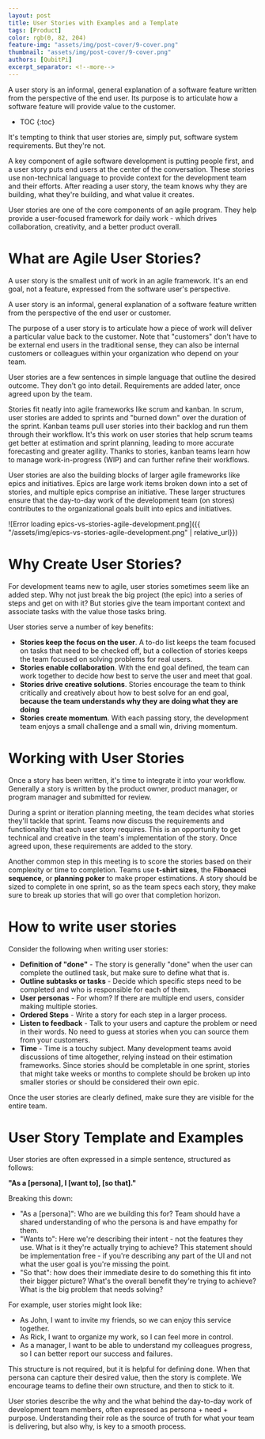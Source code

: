 ```yaml
---
layout: post
title: User Stories with Examples and a Template
tags: [Product]
color: rgb(0, 82, 204)
feature-img: "assets/img/post-cover/9-cover.png"
thumbnail: "assets/img/post-cover/9-cover.png"
authors: [QubitPi]
excerpt_separator: <!--more-->
---
```


A user story is an informal, general explanation of a software feature written from the perspective of the end user. Its purpose is to articulate how a software feature will provide value to the customer.

<!--more-->

* TOC
{:toc}

It's tempting to think that user stories are, simply put, software system requirements. But they're not.

A key component of agile software development is putting people first, and a user story puts end users at the center of
the conversation. These stories use non-technical language to provide context for the development team and their
efforts. After reading a user story, the team knows why they are building, what they're building, and what value it
creates.

User stories are one of the core components of an agile program. They help provide a user-focused framework for daily
work - which drives collaboration, creativity, and a better product overall.

What are Agile User Stories?
============================

A user story is the smallest unit of work in an agile framework. It's an end goal, not a feature, expressed from the
software user's perspective.

A user story is an informal, general explanation of a software feature written from the perspective of the end user or
customer.

The purpose of a user story is to articulate how a piece of work will deliver a particular value back to the customer.
Note that "customers" don't have to be external end users in the traditional sense, they can also be internal customers
or colleagues within your organization who depend on your team.

User stories are a few sentences in simple language that outline the desired outcome. They don't go into detail.
Requirements are added later, once agreed upon by the team.

Stories fit neatly into agile frameworks like scrum and kanban. In scrum, user stories are added to sprints and "burned
down" over the duration of the sprint. Kanban teams pull user stories into their backlog and run them through their
workflow. It's this work on user stories that help scrum teams get better at estimation and sprint planning, leading to
more accurate forecasting and greater agility. Thanks to stories, kanban teams learn how to manage work-in-progress
(WIP) and can further refine their workflows.

User stories are also the building blocks of larger agile frameworks like epics and initiatives. Epics are large work
items broken down into a set of stories, and multiple epics comprise an initiative. These larger structures ensure that
the day-to-day work of the development team (on stores) contributes to the organizational goals built into epics and
initiatives.

![Error loading epics-vs-stories-agile-development.png]({{ "/assets/img/epics-vs-stories-agile-development.png" | relative_url}})

Why Create User Stories?
========================

For development teams new to agile, user stories sometimes seem like an added step. Why not just break the big project
(the epic) into a series of steps and get on with it? But stories give the team important context and associate tasks
with the value those tasks bring.

User stories serve a number of key benefits:

* **Stories keep the focus on the user**. A to-do list keeps the team focused on tasks that need to be checked off, but
  a collection of stories keeps the team focused on solving problems for real users.
* **Stories enable collaboration**. With the end goal defined, the team can work together to decide how best to serve
  the user and meet that goal.
* **Stories drive creative solutions**. Stories encourage the team to think critically and creatively about how to best
  solve for an end goal, **because the team understands why they are doing what they are doing**
* **Stories create momentum**. With each passing story, the development team enjoys a small challenge and a small win,
  driving momentum.

Working with User Stories
=========================

Once a story has been written, it's time to integrate it into your workflow. Generally a story is written by the product
owner, product manager, or program manager and submitted for review.

During a sprint or iteration planning meeting, the team decides what stories they'll tackle that sprint. Teams now
discuss the requirements and functionality that each user story requires. This is an opportunity to get technical and
creative in the team's implementation of the story. Once agreed upon, these requirements are added to the story.

Another common step in this meeting is to score the stories based on their complexity or time to completion. Teams use
**t-shirt sizes**, the **Fibonacci sequence**, or **planning poker** to make proper estimations. A story should be sized
to complete in one sprint, so as the team specs each story, they make sure to break up stories that will go over that
completion horizon.

How to write user stories
=========================

Consider the following when writing user stories:

* **Definition of "done"** - The story is generally "done" when the user can complete the outlined task, but make sure
  to define what that is.
* **Outline subtasks or tasks** - Decide which specific steps need to be completed and who is responsible for each of
  them.
* **User personas** - For whom? If there are multiple end users, consider making multiple stories.
* **Ordered Steps** - Write a story for each step in a larger process.
* **Listen to feedback** - Talk to your users and capture the problem or need in their words. No need to guess at
  stories when you can source them from your customers.
* **Time** - Time is a touchy subject. Many development teams avoid discussions of time altogether, relying instead on
  their estimation frameworks. Since stories should be completable in one sprint, stories that might take weeks or months
  to complete should be broken up into smaller stories or should be considered their own epic.

Once the user stories are clearly defined, make sure they are visible for the entire team.

User Story Template and Examples
================================

User stories are often expressed in a simple sentence, structured as follows:

**"As a [persona], I [want to], [so that]."**

Breaking this down:

* "As a [persona]": Who are we building this for? Team should have a shared understanding of who the persona is and have
  empathy for them.
* "Wants to": Here we're describing their intent - not the features they use. What is it they're actually trying to
  achieve? This statement should be implementation free - if you're describing any part of the UI and not what the user
  goal is you're missing the point.
* "So that": how does their immediate desire to do something this fit into their bigger picture? What's the overall
  benefit they're trying to achieve? What is the big problem that needs solving?

For example, user stories might look like:

* As John, I want to invite my friends, so we can enjoy this service together.
* As Rick, I want to organize my work, so I can feel more in control.
* As a manager, I want to be able to understand my colleagues progress, so I can better report our success and failures.

This structure is not required, but it is helpful for defining done. When that persona can capture their desired value,
then the story is complete. We encourage teams to define their own structure, and then to stick to it.

User stories describe the why and the what behind the day-to-day work of development team members, often expressed as
persona + need + purpose. Understanding their role as the source of truth for what your team is delivering, but also
why, is key to a smooth process.
